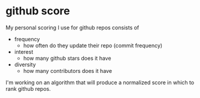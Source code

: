 # github score


My personal scoring I use for github repos consists of

-	frequency
	-	how often do they update their repo (commit frequency)
-	interest
	-	how many github stars does it have
-	diversity
	-	how many contributors does it have

I'm working on an algorithm that will produce a normalized score in which to rank github repos.